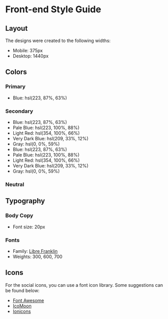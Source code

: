 # Front-end Style Guide

## Layout

The designs were created to the following widths:

- Mobile: 375px
- Desktop: 1440px

## Colors

### Primary

- Blue: hsl(223, 87%, 63%)

### Secondary

- Blue: hsl(223, 87%, 63%)
- Pale Blue: hsl(223, 100%, 88%)
- Light Red: hsl(354, 100%, 66%)
- Very Dark Blue: hsl(209, 33%, 12%)
- Gray: hsl(0, 0%, 59%)
- Blue: hsl(223, 87%, 63%)
- Pale Blue: hsl(223, 100%, 88%)
- Light Red: hsl(354, 100%, 66%)
- Very Dark Blue: hsl(209, 33%, 12%)
- Gray: hsl(0, 0%, 59%)

### Neutral


## Typography

### Body Copy

- Font size: 20px

### Fonts

- Family: [Libre Franklin](https://fonts.google.com/specimen/Libre+Franklin)
- Weights: 300, 600, 700

## Icons

For the social icons, you can use a font icon library. Some suggestions can be found below:

- [Font Awesome](https://fontawesome.com)
- [IcoMoon](https://icomoon.io)
- [Ionicons](https://ionicons.com)